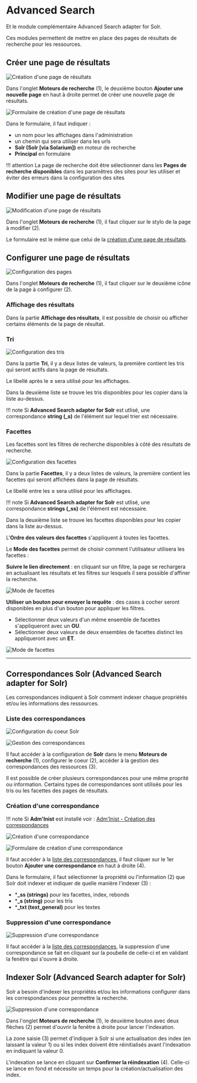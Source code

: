 # Advanced Search

Et le module complémentaire Advanced Search adapter for Solr.

Ces modules permettent de mettre en place des pages de résultats de recherche pour les ressources.

## Créer une page de résultats

![Création d'une page de résultats](assets/creation-page-resultats-1.png)

Dans l'onglet **Moteurs de recherche** (1), le deuxième bouton **Ajouter une nouvelle page** en haut à droite permet de créer une nouvelle page de résultats.

![Formulaire de création d'une page de résultats](assets/creation-page-resultats-2.png)

Dans le formulaire, il faut indiquer :

- un nom pour les affichages dans l'administration
- un chemin qui sera utiliser dans les urls
- **Solr (Solr [via Solarium])** en moteur de recherche
- **Principal** en formulaire

!!! attention
	La page de recherche doit être sélectionner dans les **Pages de recherche disponibles** dans les paramêtres des sites pour les utiliser et éviter des erreurs dans la configuration des sites

## Modifier une page de résultats

![Modification d'une page de résultats](assets/modification-page-resultats.png)

Dans l'onglet **Moteurs de recherche** (1), il faut cliquer sur le stylo de la page à modifier (2).

Le formulaire est le même que celui de la [création d'une page de résultats](module-advanced-search.md#creer-une-page-de-resultats).

## Configurer une page de résultats

![Configuration des pages](assets/configuration-page-solr.png)

Dans l'onglet **Moteurs de recherche** (1), il faut cliquer sur le deuxième icône de la page à configurer (2).

### Affichage des résultats

Dans la partie **Affichage des résultats**, il est possible de choisir où afficher certains éléments de la page de résultat.

### Tri

![Configuration des tris](assets/configuration-page-solr-tris.png)

Dans la partie **Tri**, il y a deux listes de valeurs, la première contient les tris qui seront actifs dans la page de résultats.

Le libellé après le **=** sera utilisé pour les affichages.

Dans la deuxième liste se trouve les tris disponibles pour les copier dans la liste au-dessus.

!!! note
	Si **Advanced Search adapter for Solr** est utlisé, une correspondance **string (_s)** de l'élément sur lequel trier est nécessaire.

### Facettes

Les facettes sont les filtres de recherche disponibles à côté des résultats de recherche.

![Configuration des facettes](assets/configuration-page-solr-facettes.png)

Dans la partie **Facettes**, il y a deux listes de valeurs, la première contient les facettes qui seront affichées dans la page de résultats.

Le libellé entre les **=** sera utilisé pour les affichages.

!!! note
	Si **Advanced Search adapter for Solr** est utlisé, une correspondance **strings (_ss)** de l'élément est nécessaire.

Dans la deuxième liste se trouve les facettes disponibles pour les copier dans la liste au-dessus.

L'**Ordre des valeurs des facettes** s'appliquent à toutes les facettes.

Le **Mode des facettes** permet de choisir comment l'utilisateur utilisera les facettes :

**Suivre le lien directement** : en cliquant sur un filtre, la page se rechargera en actualisant les résultats et les filtres sur lesquels il sera possible d'affiner la recherche.

![Mode de facettes](assets/facettes-lien.png)

**Utiliser un bouton pour envoyer la requête** : des cases à cocher seront disponibles en plus d'un bouton pour appliquer les filtres.

- Sélectionner deux valeurs d'un même ensemble de facettes s'appliqueront avec un **OU**.
- Sélectionner deux valeurs de deux ensembles de facettes distinct les appliqueront avec un **ET**.

![Mode de facettes](assets/facettes-checkbox.png)

---

## Correspondances Solr (Advanced Search adapter for Solr)

Les correspondances indiquent à Solr comment indexer chaque propriétés et/ou les informations des ressources.

### Liste des correspondances

![Configuration du coeur Solr](assets/advanced-search-liste-correspondances-1.png)

![Gestion des correspondances](assets/advanced-search-liste-correspondances-2.png)

Il faut accéder à la configuration de **Solr** dans le menu **Moteurs de recherche** (1), configurer le coeur (2), accéder à la gestion des correspondances des ressources (3).

Il est possible de créer plusieurs correspondances pour une même proprité ou information. Certains types de correspondances sont utilisés pour les tris ou les facettes des pages de résultats.

### Création d'une correspondance

!!! note
	Si **Adm'Inist** est installé voir : [Adm'Inist - Création des correspondances](module-administ.md#creation-des-correspondances-advanced-search-adapter-for-solr)

![Création d'une correspondance](assets/advanced-search-creation-correspondances-1.png)

![Formulaire de création d'une correspondance](assets/advanced-search-creation-correspondances-2.png)

Il faut accéder à la [liste des correspondances](#liste-des-correspondances), il faut cliquer sur le 1er bouton **Ajouter une correspondance** en haut à droite (4).

Dans le formulaire, il faut sélectionner la propriété ou l'information (2) que Solr doit indexer et indiquer de quelle manière l'indexer (3) :

- ***_ss (strings)** pour les facettes, index, rebonds
- ***_s (string)** pour les tris
- ***_txt (text_general)** pour les textes

### Suppression d'une correspondance

![Suppression d'une correspondance](assets/advanced-search-suppression-correspondances.png)

Il faut accéder à la [liste des correspondances](#liste-des-correspondances), la suppression d'une correspondance se fait en cliquant sur la poubelle de celle-ci et en validant la fenêtre qui s'ouvre à droite.

## Indexer Solr (Advanced Search adapter for Solr)

Solr a besoin d'indexer les propriétés et/ou les informations configurer dans les correspondances pour permettre la recherche.

![Suppression d'une correspondance](assets/advanced-search-indexation.png)

Dans l'onglet **Moteurs de recherche** (1), le deuxième bouton avec deux flèches (2) permet d'ouvrir la fenêtre à droite pour lancer l'indexation.

La zone saisie (3) permet d'indiquer à Solr si une actualisation des index (en laissant la valeur 1) ou si les index doivent être réinitialisés avant l'indexation en indiquant la valeur 0.

L'indexation se lance en cliquant sur **Confirmer la réindexation** (4). Celle-ci se lance en fond et nécessite un temps pour la création/actualisation des index.